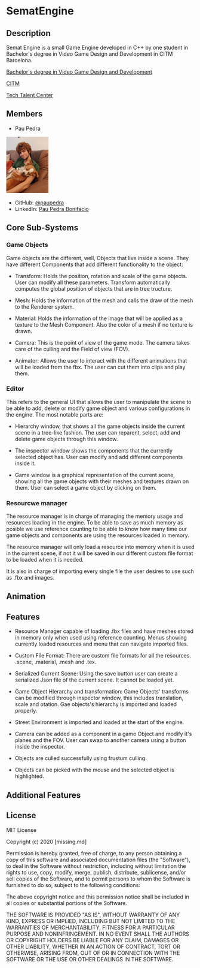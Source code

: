 # SematEngine

## Description
Semat Engine is a small Game Engine developed in C++ by one student in Bachelor's degree in Video Game Design and Development in CITM Barcelona.

[Bachelor's degree in Video Game Design and Development](<https://www.citm.upc.edu/ing/estudis/graus-videojocs/>)

[CITM](<https://www.citm.upc.edu/>)

[Tech Talent Center](<https://www.talent.upc.edu/cat/school/ttc/>)

## Members

- Pau Pedra 

<img src="https://github.com/paupedra/SematEngine/blob/master/docs/Resources/Images/my_photo.jpeg?raw=true" alt= "Pau Pedra" height="150">

- GitHub: [@paupedra](https://github.com/paupedra)
- LinkedIn: [Pau Pedra Bonifacio](https://www.linkedin.com/in/pau-pedra-bonifacio/)

## Core Sub-Systems

### Game Objects

Game objects are the different, well, Objects that live inside a scene. They have different Components that add different functionality to the object:

- Transform: Holds the position, rotation and scale of the game objects. User can modify all these parameters. Transform automatically computes the global position of objects that are in tree tructure.

- Mesh: Holds the information of the mesh and calls the draw of the mesh to the Renderer system.

- Material: Holds the information of the image that will be applied as a texture to the Mesh Component. Also the color of a mesh if no texture is drawn.

- Camera: This is the point of view of the game mode. The camera takes care of the culling and the Field of view (FOV).

- Animator: Allows the user to interact with the different animations that will be loaded from the fbx. The user can cut them into clips and play them.

### Editor

This refers to the general UI that allows the user to manipulate the scene to be able to add, delete or modify game object and various configurations in the engine. The most notable parts are:

- Hierarchy window, that shows all the game objects inside the current scene in a tree-like fashion. The user can reparent, select, add and delete game objects through this window. 

- The inspector window shows the components that the currently selected object has. User can modify and add different components inside it.

- Game window is a graphical representation of the current scene, showing all the game objects with their meshes and textures drawn on them. User can select a game object by clicking on them.

### Resourcwe manager

The resource manager is in charge of managing the memory usage and resources loading in the engine. To be able to save as much memory as posible we use reference counting to be able to know how many time our game objects and components are using the resources loaded in memory. 

The resource manager will only load a resource into memory when it is used in the current scene, if not it will be saved in our different custom file format to be loaded when it is needed.

It is also in charge of importing every single file the user desires to use such as .fbx and images.

## Animation 



## Features

- Resource Manager capable of loading .fbx files and have meshes stored in memory only when used using reference counting. Menus showing currently loaded resources and menu that can navigate imported files.

- Custom File Format: There are custom file formats for all the resources. .scene, .material, .mesh and .tex.

- Serialized Current Scene: Using the save button user can create a serialized Json file of the current scene. It cannot be loaded yet.

- Game Object Hierarchy and transformation: Game Objects' transforms can be modified through inspector window, this includes translation, scale and otation. Gae objects's hierarchy is imported and loaded properly.

- Street Environment is imported and loaded at the start of the engine.

- Camera can be added as a component in a game Object and modify it's planes and the FOV. User can swap to another camera using a button inside the inspector.

- Objects are culled successfully using frustum culling.

- Objects can be picked with the mouse and the selected object is highlighted.

## Additional Features



## License

MIT License

Copyright (c) 2020 [missing.md]

Permission is hereby granted, free of charge, to any person obtaining a copy of this software and associated documentation files (the "Software"), to deal in the Software without restriction, including without limitation the rights to use, copy, modify, merge, publish, distribute, sublicense, and/or sell copies of the Software, and to permit persons to whom the Software is furnished to do so, subject to the following conditions:

The above copyright notice and this permission notice shall be included in all copies or substantial portions of the Software.

THE SOFTWARE IS PROVIDED "AS IS", WITHOUT WARRANTY OF ANY KIND, EXPRESS OR IMPLIED, INCLUDING BUT NOT LIMITED TO THE WARRANTIES OF MERCHANTABILITY, FITNESS FOR A PARTICULAR PURPOSE AND NONINFRINGEMENT. IN NO EVENT SHALL THE AUTHORS OR COPYRIGHT HOLDERS BE LIABLE FOR ANY CLAIM, DAMAGES OR OTHER LIABILITY, WHETHER IN AN ACTION OF CONTRACT, TORT OR OTHERWISE, ARISING FROM, OUT OF OR IN CONNECTION WITH THE SOFTWARE OR THE USE OR OTHER DEALINGS IN THE SOFTWARE.